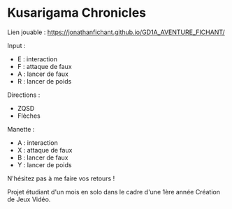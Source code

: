 # Kusarigama Chronicles

Lien jouable : https://jonathanfichant.github.io/GD1A_AVENTURE_FICHANT/

Input : 
- E : interaction
- F : attaque de faux
- A : lancer de faux
- R : lancer de poids

Directions : 
- ZQSD
- Flèches


Manette : 
- A : interaction
- X : attaque de faux
- B : lancer de faux
- Y : lancer de poids

N'hésitez pas à me faire vos retours !



Projet étudiant d'un mois en solo dans le cadre d'une 1ère année Création de Jeux Vidéo.
